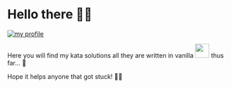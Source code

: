 # Hello there 👋🏼

<a href="https://www.codewars.com/users/RenierC">
  <img
    src="https://www.codewars.com/users/RenierC/badges/large"
    alt="my profile"
    target="_blank"
  />
</a>

Here you will find my kata solutions all they are written in vanilla  <img src="https://upload.wikimedia.org/wikipedia/commons/thumb/9/99/Unofficial_JavaScript_logo_2.svg/200px-Unofficial_JavaScript_logo_2.svg.png" style="width:32px;height:32px;"/>  thus far... 👀

Hope it helps anyone that got stuck! 🙏🏼